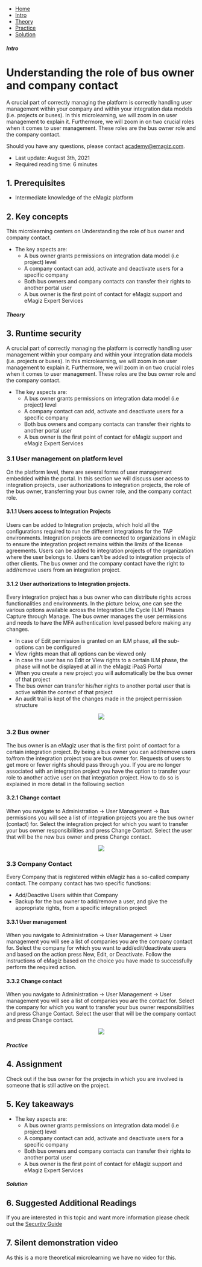 <div class="ez-academy">
    <div class="ez-academy__body">
        <main class="micro-learning">
        <ul class="doc-nav">
            <li class="doc-nav__item"><a href="../../docs/microlearning/intermediate-portal-security-index" class="doc-nav__link">Home</a></li>
            <li class="doc-nav__item"><a href="#intro" class="doc-nav__link">Intro</a></li>
            <li class="doc-nav__item"><a href="#theory" class="doc-nav__link">Theory</a></li>
            <li class="doc-nav__item"><a href="#practice" class="doc-nav__link">Practice</a></li>
            <li class="doc-nav__item"><a href="#solution" class="doc-nav__link">Solution</a></li>
        </ul>

<div class="doc">

##### Intro

# Understanding the role of bus owner and company contact
 
A crucial part of correctly managing the platform is correctly handling user management within your company and within your integration data models (i.e. projects or buses). In this microlearning, we will zoom in on user management to explain it. Furthermore, we will zoom in on two crucial roles when it comes to user management. These roles are the bus owner role and the company contact.

Should you have any questions, please contact academy@emagiz.com.

- Last update: August 3th, 2021
- Required reading time: 6 minutes

## 1. Prerequisites
- Intermediate knowledge of the eMagiz platform

## 2. Key concepts
This microlearning centers on Understanding the role of bus owner and company contact.

- The key aspects are:
    - A bus owner grants permissions on integration data model (i.e project) level
    - A company contact can add, activate and deactivate users for a specific company
    - Both bus owners and company contacts can transfer their rights to another portal user
    - A bus owner is the first point of contact for eMagiz support and eMagiz Expert Services

##### Theory
  
## 3. Runtime security

A crucial part of correctly managing the platform is correctly handling user management within your company and within your integration data models (i.e. projects or buses). In this microlearning, we will zoom in on user management to explain it. Furthermore, we will zoom in on two crucial roles when it comes to user management. These roles are the bus owner role and the company contact.

- The key aspects are:
    - A bus owner grants permissions on integration data model (i.e project) level
    - A company contact can add, activate and deactivate users for a specific company
    - Both bus owners and company contacts can transfer their rights to another portal user
    - A bus owner is the first point of contact for eMagiz support and eMagiz Expert Services

### 3.1 User management on platform level
On the platform level, there are several forms of user management embedded within the portal. In this section we will discuss user access to integration projects, user authorizations to integration projects, the role of the bus owner, transferring your bus owner role, and the company contact role.

#### 3.1.1 Users access to Integration Projects
Users can be added to Integration projects, which hold all the configurations required to run the different integrations for the TAP environments. Integration projects are connected to organizations in eMagiz to ensure the integration project remains within the limits of the license agreements. Users can be added to integration projects of the organization where the user belongs to. Users can't be added to integration projects of other clients. The bus owner and the company contact have the right to add/remove users from an integration project.

#### 3.1.2 User authorizations to Integration projects.
Every integration project has a bus owner who can distribute rights across functionalities and environments. In the picture below, one can see the various options available across the Integration Life Cycle (ILM) Phases Capture through Manage. The bus owner manages the user permissions and needs to have the MFA authentication level passed before making any changes. 
- In case of Edit permission is granted on an ILM phase, all the sub-options can be configured
- View rights mean that all options can be viewed only
- In case the user has no Edit or View rights to a certain ILM phase, the phase will not be displayed at all in the eMagiz iPaaS Portal
- When you create a new project you will automatically be the bus owner of that project
- The bus owner can transfer his/her rights to another portal user that is active within the context of that project
- An audit trail is kept of the changes made in the project permission structure

<p align="center"><img src="../../img/microlearning/intermediate-portal-security-understanding-the-role-of-bus-owner-and-company-contact--access-rights-integration-data-model.png"></p>

### 3.2 Bus owner
The bus owner is an eMagiz user that is the first point of contact for a certain integration project. By being a bus owner you can add/remove users to/from the integration project you are bus owner for. Requests of users to get more or fewer rights should pass through you. If you are no longer associated with an integration project you have the option to transfer your role to another active user on that integration project. How to do so is explained in more detail in the following section

#### 3.2.1 Change contact
When you navigate to Administration -> User Management -> Bus permissions you will see a list of integration projects you are the bus owner (contact) for. Select the integration project for which you want to transfer your bus owner responsibilities and press Change Contact.
Select the user that will be the new bus owner and press Change contact.

<p align="center"><img src="../../img/microlearning/intermediate-portal-security-understanding-the-role-of-bus-owner-and-company-contact--bus-owner-change-contact.png"></p>

### 3.3 Company Contact
Every Company that is registered within eMagiz has a so-called company contact. The company contact has two specific functions:
- Add/Deactive Users within that Company
- Backup for the bus owner to add/remove a user, and give the appropriate rights, from a specific integration project

#### 3.3.1 User management
When you navigate to Administration -> User Management -> User management you will see a list of companies you are the company contact for. Select the company for which you want to add/edit/deactivate users and based on the action press New, Edit, or Deactivate.
Follow the instructions of eMagiz based on the choice you have made to successfully perform the required action.


#### 3.3.2 Change contact
When you navigate to Administration -> User Management -> User management you will see a list of companies you are the contact for. Select the company for which you want to transfer your bus owner responsibilities and press Change Contact. Select the user that will be the company contact and press Change contact.

<p align="center"><img src="../../img/microlearning/intermediate-portal-security-understanding-the-role-of-bus-owner-and-company-contact--company-contact-change-contact.png"></p>

##### Practice

## 4. Assignment

Check out if the bus owner for the projects in which you are involved is someone that is still active on the project.

## 5. Key takeaways

- The key aspects are:
    - A bus owner grants permissions on integration data model (i.e project) level
    - A company contact can add, activate and deactivate users for a specific company
    - Both bus owners and company contacts can transfer their rights to another portal user
    - A bus owner is the first point of contact for eMagiz support and eMagiz Expert Services

##### Solution

## 6. Suggested Additional Readings

If you are interested in this topic and want more information please check out the [Security Guide](../fundamental/fundamental-emagiz-security-guide.md)

## 7. Silent demonstration video

As this is a more theoretical microlearning we have no video for this.

</div>
</main>
</div>
</div>